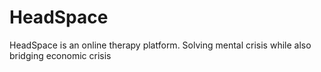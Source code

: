 # HeadSpace
HeadSpace is an online therapy platform. Solving mental crisis while also bridging economic crisis
